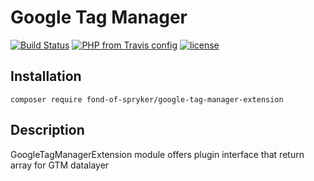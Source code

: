 # Google Tag Manager
[![Build Status](https://travis-ci.org/fond-of/spryker-google-tag-manager.svg?branch=master)](https://travis-ci.org/fond-of/spryker-google-tag-manager)
[![PHP from Travis config](https://img.shields.io/travis/php-v/symfony/symfony.svg)](https://php.net/)
[![license](https://img.shields.io/github/license/mashape/apistatus.svg)](https://packagist.org/packages/fond-of-spryker/google-tag-manager)

## Installation

```
composer require fond-of-spryker/google-tag-manager-extension
```

## Description

GoogleTagManagerExtension module offers plugin interface that return array for GTM datalayer
